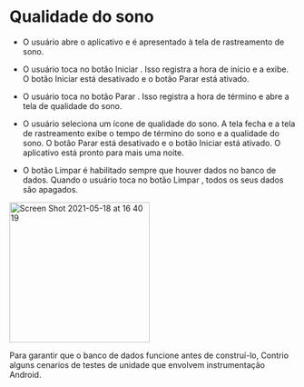 # Qualidade do sono 

- O usuário abre o aplicativo e é apresentado à tela de rastreamento de sono.

- O usuário toca no botão Iniciar . Isso registra a hora de início e a exibe. O botão Iniciar está desativado e o botão Parar está ativado.

- O usuário toca no botão Parar . Isso registra a hora de término e abre a tela de qualidade do sono.

- O usuário seleciona um ícone de qualidade do sono. A tela fecha e a tela de rastreamento exibe o tempo de término do sono e a qualidade do sono. O botão Parar está desativado e o botão Iniciar está ativado. O aplicativo está pronto para mais uma noite.

- O botão Limpar é habilitado sempre que houver dados no banco de dados. Quando o usuário toca no botão Limpar , todos os seus dados são apagados.

<img width="247" alt="Screen Shot 2021-05-18 at 16 40 19" src="https://user-images.githubusercontent.com/49947803/118712976-d1d2f280-b7f7-11eb-8e46-14c8528c1d91.png">


Para garantir que o banco de dados funcione antes de construí-lo, Contrio alguns cenarios de testes de unidade que envolvem instrumentação Android.

